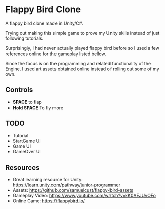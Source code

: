 # Flappy Bird Clone

A flappy bird clone made in Unity/C#.

Trying out making this simple game to prove my Unity skills instead of just following tutorials.

Surprisingly, I had never actually played flappy bird before so I used a few references online for the gameplay listed bellow.

Since the focus is on the programming and related functionality of the Engine, I used art assets obtained online instead of rolling out some of my own.

## Controls
- **SPACE** to flap
- **Hold SPACE** To fly more

## TODO
- Tutorial
- StartGame UI
- Game UI
- GameOver UI

## Resources
- Great learning resource for Unity: https://learn.unity.com/pathway/junior-programmer
- Assets: https://github.com/samuelcust/flappy-bird-assets
- Gameplay Video: https://www.youtube.com/watch?v=kK0AEJUvOFo
- Online Game: https://flappybird.io/